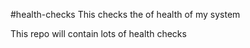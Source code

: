 #health-checks
This checks the of health of my system

This repo will contain lots of health checks
